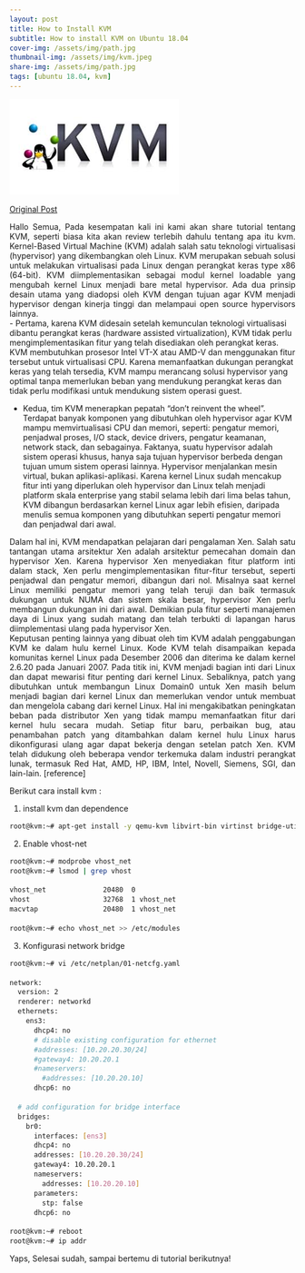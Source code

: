```yaml
---
layout: post
title: How to Install KVM
subtitle: How to install KVM on Ubuntu 18.04
cover-img: /assets/img/path.jpg
thumbnail-img: /assets/img/kvm.jpeg
share-img: /assets/img/path.jpg
tags: [ubuntu 18.04, kvm]
---
```

![kvm](/assets/img/kvm.jpeg)


[Original Post](https://blog.sulaiman.tech/2020/11/ubuntu-1804-how-to-install-kvm.html)

<div align="justify">
Hallo Semua, Pada kesempatan kali ini kami akan share tutorial tentang KVM, seperti biasa kita akan review terlebih dahulu tentang apa itu kvm. Kernel-Based Virtual Machine (KVM) adalah salah satu teknologi virtualisasi (hypervisor) yang dikembangkan oleh Linux. KVM merupakan sebuah solusi untuk melakukan virtualisasi pada Linux dengan perangkat keras type x86 (64-bit). KVM diimplementasikan sebagai modul kernel loadable yang mengubah kernel Linux menjadi bare metal hypervisor. Ada dua prinsip desain utama yang diadopsi oleh KVM dengan tujuan agar KVM menjadi hypervisor dengan kinerja tinggi dan melampaui open source hypervisors lainnya. 
</div>
<div align="left">
- Pertama, karena KVM didesain setelah kemunculan teknologi virtualisasi dibantu perangkat keras (hardware assisted virtualization), KVM tidak perlu mengimplementasikan fitur yang telah disediakan oleh perangkat keras. KVM membutuhkan prosesor Intel VT-X atau AMD-V dan menggunakan fitur tersebut untuk virtualisasi CPU. Karena memanfaatkan dukungan perangkat keras yang telah tersedia, KVM mampu merancang solusi hypervisor yang optimal tanpa memerlukan beban yang mendukung perangkat keras dan tidak perlu modifikasi untuk mendukung sistem operasi guest. 
    
- Kedua, tim KVM menerapkan pepatah “don’t reinvent the wheel”. Terdapat banyak komponen yang dibutuhkan oleh hypervisor agar KVM mampu memvirtualisasi CPU dan memori, seperti: pengatur memori, penjadwal proses, I/O stack, device drivers, pengatur keamanan, network stack, dan sebagainya. Faktanya, suatu hypervisor adalah sistem operasi khusus, hanya saja tujuan hypervisor berbeda dengan tujuan umum sistem operasi lainnya. Hypervisor menjalankan mesin virtual, bukan aplikasi-aplikasi. Karena kernel Linux sudah mencakup fitur inti yang diperlukan oleh hypervisor dan Linux telah menjadi platform skala enterprise yang stabil selama lebih dari lima belas tahun, KVM dibangun berdasarkan kernel Linux agar lebih efisien, daripada menulis semua komponen yang dibutuhkan seperti pengatur memori dan penjadwal dari awal. 
</div>
<div align="justify">
Dalam hal ini, KVM mendapatkan pelajaran dari pengalaman Xen. Salah satu tantangan utama arsitektur Xen adalah arsitektur pemecahan domain dan hypervisor Xen. Karena hypervisor Xen menyediakan fitur platform inti dalam stack, Xen perlu mengimplementasikan fitur-fitur tersebut, seperti penjadwal dan pengatur memori, dibangun dari nol. Misalnya saat kernel Linux memiliki pengatur memori yang telah teruji dan baik termasuk dukungan untuk NUMA dan sistem skala besar, hypervisor Xen perlu membangun dukungan ini dari awal. Demikian pula fitur seperti manajemen daya di Linux yang sudah matang dan telah terbukti di lapangan harus diimplementasi ulang pada hypervisor Xen.
    
</div>
<div align="justify">
Keputusan penting lainnya yang dibuat oleh tim KVM adalah penggabungan KVM ke dalam hulu kernel Linux. Kode KVM telah disampaikan kepada komunitas kernel Linux pada Desember 2006 dan diterima ke dalam kernel 2.6.20 pada Januari 2007. Pada titik ini, KVM menjadi bagian inti dari Linux dan dapat mewarisi fitur penting dari kernel Linux. Sebaliknya, patch yang dibutuhkan untuk membangun Linux Domain0 untuk Xen masih belum menjadi bagian dari kernel Linux dan memerlukan vendor untuk membuat dan mengelola cabang dari kernel Linux. Hal ini mengakibatkan peningkatan beban pada distributor Xen yang tidak mampu memanfaatkan fitur dari kernel hulu secara mudah. Setiap fitur baru, perbaikan bug, atau penambahan patch yang ditambahkan dalam kernel hulu Linux harus dikonfigurasi ulang agar dapat bekerja dengan setelan patch Xen. KVM telah didukung oleh beberapa vendor terkemuka dalam industri perangkat lunak, termasuk Red Hat, AMD, HP, IBM, Intel, Novell, Siemens, SGI, dan lain-lain. [reference]
</div>

Berikut cara install kvm :
1. install kvm dan dependence
```bash
root@kvm:~# apt-get install -y qemu-kvm libvirt-bin virtinst bridge-utils libosinfo-bin libguestfs-tools virt-top
```
2. Enable vhost-net
```bash
root@kvm:~# modprobe vhost_net
root@kvm:~# lsmod | grep vhost

vhost_net              20480  0
vhost                  32768  1 vhost_net
macvtap                20480  1 vhost_net

root@kvm:~# echo vhost_net >> /etc/modules 
```
3. Konfigurasi network bridge
```bash
root@kvm:~# vi /etc/netplan/01-netcfg.yaml

network:
  version: 2
  renderer: networkd
  ethernets:
    ens3:
      dhcp4: no
      # disable existing configuration for ethernet
      #addresses: [10.20.20.30/24]
      #gateway4: 10.20.20.1
      #nameservers:
        #addresses: [10.20.20.10]
      dhcp6: no

  # add configuration for bridge interface
  bridges:
    br0:
      interfaces: [ens3]
      dhcp4: no
      addresses: [10.20.20.30/24]
      gateway4: 10.20.20.1
      nameservers:
        addresses: [10.20.20.10]
      parameters:
        stp: false
      dhcp6: no

root@kvm:~# reboot
root@kvm:~# ip addr 
```

Yaps, Selesai sudah, sampai bertemu di tutorial berikutnya!